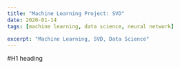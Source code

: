 ```yaml
---
title: "Machine Learning Project: SVD"
date: 2020-01-14
tags: [machine learning, data science, neural network]

excerpt: "Machine Learning, SVD, Data Science"
---
```



#H1 heading
